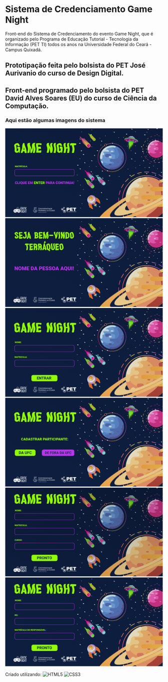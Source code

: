 # Sistema de Credenciamento Game Night
Front-end do Sistema de Credenciamento do evento Game Night, que é organizado pelo Programa de Educação Tutorial - Tecnologia da Informação (PET TI) todos os anos 
na Universidade Federal do Ceará - Campus Quixadá.

## Prototipação feita pelo bolsista do PET José Aurivanio do curso de Design Digital.
## Front-end programado pelo bolsista do PET David Alves Soares (EU) do curso de Ciência da Computação.

### Aqui estão algumas imagens do sistema
![Imagem 01](https://github.com/dev-david-alves/Sistema-de-Credenciamento-Game-Night/blob/main/system-images/TELA%2001.png?raw=true)
![Imagem 03](https://github.com/dev-david-alves/Sistema-de-Credenciamento-Game-Night/blob/main/system-images/TELA%2003.png?raw=true)
![Imagem 04](https://github.com/dev-david-alves/Sistema-de-Credenciamento-Game-Night/blob/main/system-images/TELA%2004%20-%20B.png?raw=true)
![Imagem 05](https://github.com/dev-david-alves/Sistema-de-Credenciamento-Game-Night/blob/main/system-images/TELA%2005-%20B.png?raw=true)
![Imagem 06](https://github.com/dev-david-alves/Sistema-de-Credenciamento-Game-Night/blob/main/system-images/TELA%2006%20-%20B.png?raw=true)
![Imagem 07](https://github.com/dev-david-alves/Sistema-de-Credenciamento-Game-Night/blob/main/system-images/TELA%2007%20-%20B.png?raw=true)

Criado utilizando:
![HTML5](https://img.shields.io/badge/html5-%23E34F26.svg?style=for-the-badge&logo=html5&logoColor=white)
![CSS3](https://img.shields.io/badge/css3-%231572B6.svg?style=for-the-badge&logo=css3&logoColor=white)

